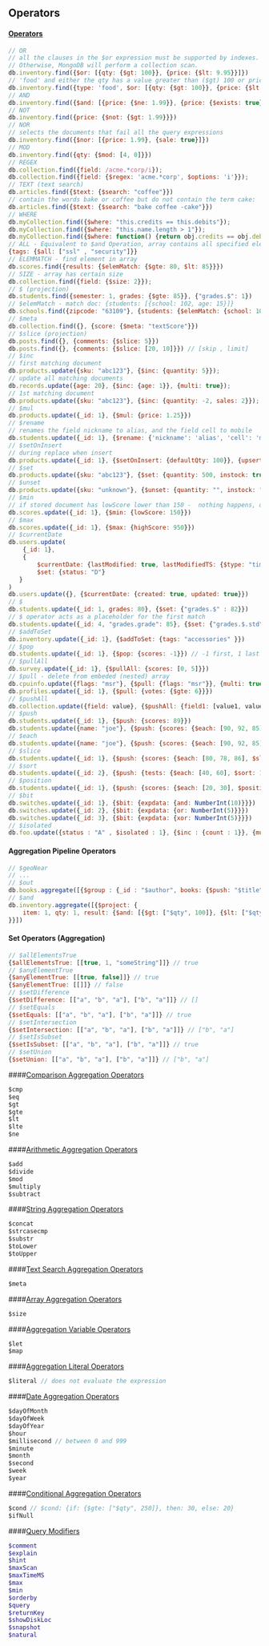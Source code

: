 Operators
-

#### [Operators](http://docs.mongodb.org/manual/reference/operator/query/)

````js
// OR
// all the clauses in the $or expression must be supported by indexes.
// Otherwise, MongoDB will perform a collection scan.
db.inventory.find({$or: [{qty: {$gt: 100}}, {price: {$lt: 9.95}}]})
// 'food' and either the qty has a value greater than ($gt) 100 or price is less than ($lt) 9.95
db.inventory.find({type: 'food', $or: [{qty: {$gt: 100}}, {price: {$lt: 9.95}}]})
// AND
db.inventory.find({$and: [{price: {$ne: 1.99}}, {price: {$exists: true}}]})
// NOT
db.inventory.find({price: {$not: {$gt: 1.99}}})
// NOR
// selects the documents that fail all the query expressions
db.inventory.find({$nor: [{price: 1.99}, {sale: true}]})
// MOD
db.inventory.find({qty: {$mod: [4, 0]}})
// REGEX
db.collection.find({field: /acme.*corp/i});
db.collection.find({field: {$regex: 'acme.*corp', $options: 'i'}});
// TEXT (text search)
db.articles.find({$text: {$search: "coffee"}})
// contain the words bake or coffee but do not contain the term cake:
db.articles.find({$text: {$search: "bake coffee -cake"}})
// WHERE
db.myCollection.find({$where: "this.credits == this.debits"});
db.myCollection.find({$where: "this.name.length > 1"});
db.myCollection.find({$where: function() {return obj.credits == obj.debits;}});
// ALL - Equivalent to $and Operation, array contains all specified elements.
{tags: {$all: ["ssl" , "security"]}}
// ELEMMATCH - find element in array
db.scores.find({results: {$elemMatch: {$gte: 80, $lt: 85}}})
// SIZE - array has certain size
db.collection.find({field: {$size: 2}});
// $ (projection)
db.students.find({semester: 1, grades: {$gte: 85}}, {"grades.$": 1})
// $elemMatch - match doc: {students: [{school: 102, age: 15}]}
db.schools.find({zipcode: "63109"}, {students: {$elemMatch: {school: 102, age: {$gt: 10}}}})
// $meta
db.collection.find({}, {score: {$meta: "textScore"}})
// $slice (projection)
db.posts.find({}, {comments: {$slice: 5}})
db.posts.find({}, {comments: {$slice: [20, 10]}}) // [skip , limit]
// $inc
// first matching document
db.products.update({sku: "abc123"}, {$inc: {quantity: 5}});
// update all matching documents
db.records.update({age: 20}, {$inc: {age: 1}}, {multi: true});
// 1st matching document
db.products.update({sku: "abc123"}, {$inc: {quantity: -2, sales: 2}});
// $mul
db.products.update({_id: 1}, {$mul: {price: 1.25}})
// $rename
// renames the field nickname to alias, and the field cell to mobile
db.students.update({_id: 1}, {$rename: {'nickname': 'alias', 'cell': 'mobile'}})
// $setOnInsert
// during replace when insert
db.products.update({_id: 1}, {$setOnInsert: {defaultQty: 100}}, {upsert: true})
// $set
db.products.update({sku: "abc123"}, {$set: {quantity: 500, instock: true, "details.make": "ZYX"}})
// $unset
db.products.update({sku: "unknown"}, {$unset: {quantity: "", instock: ""}})
// $min
// if stored document has lowScore lower than 150 -  nothing happens, otherwise lowScore will set to 150
db.scores.update({_id: 1}, {$min: {lowScore: 150}})
// $max
db.scores.update({_id: 1}, {$max: {highScore: 950}})
// $currentDate
db.users.update(
    {_id: 1},
    {
        $currentDate: {lastModified: true, lastModifiedTS: {$type: "timestamp"}},
        $set: {status: "D"}
   }
)
db.users.update({}, {$currentDate: {created: true, updated: true}})
// $
db.students.update({_id: 1, grades: 80}, {$set: {"grades.$" : 82}})
// $ operator acts as a placeholder for the first match
db.students.update({_id: 4, "grades.grade": 85}, {$set: {"grades.$.std" : 6}})
// $addToSet
db.inventory.update({_id: 1}, {$addToSet: {tags: "accessories" }})
// $pop
db.students.update({_id: 1}, {$pop: {scores: -1}}) // -1 first, 1 last
// $pullAll
db.survey.update({_id: 1}, {$pullAll: {scores: [0, 5]}})
// $pull - delete from embeded (nested) array
db.cpuinfo.update({flags: "msr"}, {$pull: {flags: "msr"}}, {multi: true})
db.profiles.update({_id: 1}, {$pull: {votes: {$gte: 6}}})
// $pushAll
db.collection.update({field: value}, {$pushAll: {field1: [value1, value2, value3]}});
// $push
db.students.update({_id: 1}, {$push: {scores: 89}})
db.students.update({name: "joe"}, {$push: {scores: {$each: [90, 92, 85]}}})
// $each
db.students.update({name: "joe"}, {$push: {scores: {$each: [90, 92, 85]}}})
// $slice
db.students.update({_id: 1}, {$push: {scores: {$each: [80, 78, 86], $slice: -5}}})
// $sort
db.students.update({_id: 2}, {$push: {tests: {$each: [40, 60], $sort: 1}}})
// $position
db.students.update({_id: 1}, {$push: {scores: {$each: [20, 30], $position: 2}}})
// $bit
db.switches.update({_id: 1}, {$bit: {expdata: {and: NumberInt(10)}}})
db.switches.update({_id: 2}, {$bit: {expdata: {or: NumberInt(5)}}})
db.switches.update({_id: 3}, {$bit: {expdata: {xor: NumberInt(5)}}})
// $isolated
db.foo.update({status : "A" , $isolated : 1}, {$inc : {count : 1}}, {multi: true})
````

#### Aggregation Pipeline Operators

````js
// $geoNear
// ...
// $out
db.books.aggregate([{$group : {_id : "$author", books: {$push: "$title"}}}, {$out : "authors"}])
// $and
db.inventory.aggregate([{$project: {
    item: 1, qty: 1, result: {$and: [{$gt: ["$qty", 100]}, {$lt: ["$qty", 250]}]}
}}])
````

#### Set Operators (Aggregation)

````js
// $allElementsTrue
{$allElementsTrue: [[true, 1, "someString"]]} // true
// $anyElementTrue
{$anyElementTrue: [[true, false]]} // true
{$anyElementTrue: [[]]} // false
// $setDifference
{$setDifference: [["a", "b", "a"], ["b", "a"]]} // []
// $setEquals
{$setEquals: [["a", "b", "a"], ["b", "a"]]} // true
// $setIntersection
{$setIntersection: [["a", "b", "a"], ["b", "a"]]} // ["b", "a"]
// $setIsSubset
{$setIsSubset: [["a", "b", "a"], ["b", "a"]]} // true
// $setUnion
{$setUnion: [["a", "b", "a"], ["b", "a"]]} // ["b", "a"]
````

####[Comparison Aggregation Operators](http://docs.mongodb.org/manual/reference/operator/aggregation-comparison/)
````js
$cmp
$eq
$gt
$gte
$lt
$lte
$ne
````

####[Arithmetic Aggregation Operators](http://docs.mongodb.org/manual/reference/operator/aggregation-arithmetic/)
````js
$add
$divide
$mod
$multiply
$subtract
````

####[String Aggregation Operators](http://docs.mongodb.org/manual/reference/operator/aggregation-string/)
````js
$concat
$strcasecmp
$substr
$toLower
$toUpper
````

####[Text Search Aggregation Operators](http://docs.mongodb.org/manual/reference/operator/aggregation-text-search/)
````js
$meta
````

####[Array Aggregation Operators](http://docs.mongodb.org/manual/reference/operator/aggregation-array/)
````js
$size
````

####[Aggregation Variable Operators](http://docs.mongodb.org/manual/reference/operator/aggregation-projection/)
````js
$let
$map
````

####[Aggregation Literal Operators](http://docs.mongodb.org/manual/reference/operator/aggregation-literal/)
````js
$literal // does not evaluate the expression
````

####[Date Aggregation Operators](http://docs.mongodb.org/manual/reference/operator/aggregation-date/)
````js
$dayOfMonth
$dayOfWeek
$dayOfYear
$hour
$millisecond // between 0 and 999
$minute
$month
$second
$week
$year
````

####[Conditional Aggregation Operators](http://docs.mongodb.org/manual/reference/operator/aggregation-conditional/)
````js
$cond // $cond: {if: {$gte: ["$qty", 250]}, then: 30, else: 20}
$ifNull
````

####[Query Modifiers](http://docs.mongodb.org/manual/reference/operator/query-modifier/)
````sh
$comment
$explain
$hint
$maxScan
$maxTimeMS
$max
$min
$orderby
$query
$returnKey
$showDiskLoc
$snapshot
$natural
````
